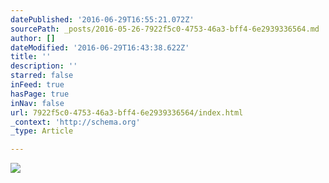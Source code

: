 ```yaml
---
datePublished: '2016-06-29T16:55:21.072Z'
sourcePath: _posts/2016-05-26-7922f5c0-4753-46a3-bff4-6e2939336564.md
author: []
dateModified: '2016-06-29T16:43:38.622Z'
title: ''
description: ''
starred: false
inFeed: true
hasPage: true
inNav: false
url: 7922f5c0-4753-46a3-bff4-6e2939336564/index.html
_context: 'http://schema.org'
_type: Article

---
```

![](https://the-grid-user-content.s3-us-west-2.amazonaws.com/d0728044-0420-47f3-9d87-e46252fb03fe.jpg)